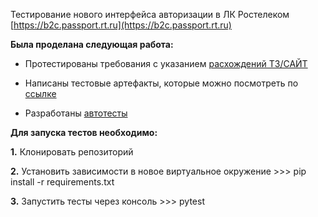 Тестирование нового интерфейса авторизации в ЛК Ростелеком [https://b2c.passport.rt.ru](https://b2c.passport.rt.ru)

**Была проделана следующая работа:**

* Протестированы требования с указанием [расхождений ТЗ/САЙТ](https://github.com/evgeny-brianov/Python/blob/main/SF/28.1/Требования_SSO_для_тестирования_BEN.docx)

* Написаны тестовые артефакты, которые можно посмотреть по [ссылке](https://docs.google.com/spreadsheets/d/1UQEr8Ku5Xto2PgWD9DcN-nqk3A4ML24vQ13og0ovPB0/edit?usp=sharing)
* Разработаны [автотесты](https://github.com/evgeny-brianov/Python/blob/main/SF/28.1/tests/main.py)


**Для запуска тестов необходимо:**

**1.** Клонировать репозиторий

**2.** Установить зависимости в новое виртуальное окружение >>> pip install -r requirements.txt

**3.** Запустить тесты через консоль >>> pytest

